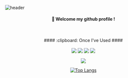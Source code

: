 
![header](https://capsule-render.vercel.app/api?type=slice&text=h970920's&nbsp;Github&fontColor=000000&animation=fadeIn&fontSize=50)

<div align="center">
  

####  :wave: Welcome my github profile !

<br/>
<br/>
####  :clipboard: Once I've Used   ####
<br/>
<br/>
 <img src="https://img.shields.io/badge/java-007396?style=for-the-badge&logo=java&logoColor=white">
<img src="https://img.shields.io/badge/html5-E34F26?style=for-the-badge&logo=html5&logoColor=white">
<img src="https://img.shields.io/badge/CSS-1572B6?style=for-the-badge&logo=CSS3&logoColor=white">
<img src="https://img.shields.io/badge/JAVASCRIPT-F7DF1E?style=for-the-badge&logo=JAVASCRIPT&logoColor=white">

<a href="(https://www.instagram.com/onest_1/)" target="_blank"><img src="https://img.shields.io/badge/Instagram-E4405F?style=flat-square&logo=Instagram&logoColor=white"/></a>

[![Top Langs](https://github-readme-stats.vercel.app/api/top-langs/?username=h970920)](https://github.com/anuraghazra/github-readme-stats)
<!--
**h970920/h970920** is a ✨ _special_ ✨ repository because its `README.md` (this file) appears on your GitHub profile.

Here are some ideas to get you started:

- 🔭 I’m currently working on ...
- 🌱 I’m currently learning ...
- 👯 I’m looking to collaborate on ...
- 🤔 I’m looking for help with ...
- 💬 Ask me about ...
- 📫 How to reach me: ...
- 😄 Pronouns: ...
- ⚡ Fun fact: ...
-->
</div>


